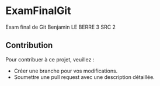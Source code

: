 # ExamFinalGit
Exam final de Git Benjamin LE BERRE 3 SRC 2

## Contribution
Pour contribuer à ce projet, veuillez :
- Créer une branche pour vos modifications.
- Soumettre une pull request avec une description détaillée.
